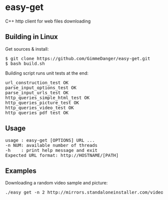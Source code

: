 # easy-get

C++ http client for web files downloading

## Building in Linux 

Get sources & install:
<pre>
$ git clone https://github.com/GimmeDanger/easy-get.git
$ bash build.sh
</pre>

Building script runs unit tests at the end:
<pre>
url_construction_test OK
parse_input_options_test OK
parse_input_urls_test OK
http_queries_simple_html_test OK
http_queries_picture_test OK
http_queries_video_test OK
http_queries_pdf_test OK
</pre>

## Usage
<pre>
usage : easy-get [OPTIONS] URL ...
-n NUM: available number of threads
-h    : print help message and exit
Expected URL format: http://HOSTNAME/[PATH]
</pre>

## Examples
Downloading a random video sample and picture:
<pre>
./easy_get -n 2 http://mirrors.standaloneinstaller.com/video-sample/star_trails.mp4 http://st.kp.yandex.net/images/kadr/sm_2562186.jpg
</pre>
